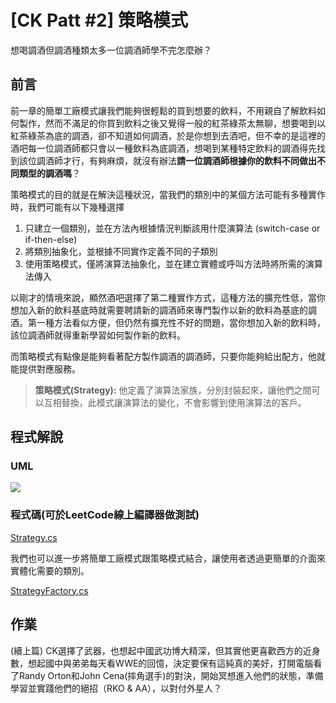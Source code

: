 [CK Patt #2] 策略模式
===

想喝調酒但調酒種類太多一位調酒師學不完怎麼辦？

前言
---

前一章的簡單工廠模式讓我們能夠很輕鬆的買到想要的飲料，不用親自了解飲料如何製作，然而不滿足的你買到飲料之後又覺得一般的紅茶綠茶太無聊，想要喝到以紅茶綠茶為底的調酒，卻不知道如何調酒，於是你想到去酒吧，但不幸的是這裡的酒吧每一位調酒師都只會以一種飲料為底調酒，想喝到某種特定飲料的調酒得先找到該位調酒師才行，有夠麻煩，就沒有辦法**請一位調酒師根據你的飲料不同做出不同類型的調酒嗎**？

策略模式的目的就是在解決這種狀況，當我們的類別中的某個方法可能有多種實作時，我們可能有以下幾種選擇

1. 只建立一個類別，並在方法內根據情況判斷該用什麼演算法 (switch-case or if-then-else)
2. 將類別抽象化，並根據不同實作定義不同的子類別
3. 使用策略模式，僅將演算法抽象化，並在建立實體或呼叫方法時將所需的演算法傳入

以剛才的情境來說，顯然酒吧選擇了第二種實作方式，這種方法的擴充性低，當你想加入新的飲料基底時就需要聘請新的調酒師來專門製作以新的飲料為基底的調酒。第一種方法看似方便，但仍然有擴充性不好的問題，當你想加入新的飲料時，該位調酒師就得重新學習如何製作新的飲料。

而策略模式有點像是能夠看著配方製作調酒的調酒師，只要你能夠給出配方，他就能提供對應服務。

> **策略模式(Strategy):** 他定義了演算法家族，分別封裝起來，讓他們之間可以互相替換，此模式讓演算法的變化，不會影響到使用演算法的客戶。

程式解說
---
### UML
![](https://i.imgur.com/Mjz4HbO.png)

### 程式碼(可於LeetCode線上編譯器做測試)

[Strategy.cs](Strategy.cs)

我們也可以進一步將簡單工廠模式跟策略模式結合，讓使用者透過更簡單的介面來實體化需要的類別。

[StrategyFactory.cs](StrategyFactory.cs)

作業
---
(續上篇) CK選擇了武器，也想起中國武功博大精深，但其實他更喜歡西方的近身數，想起國中與弟弟每天看WWE的回憶，決定要保有這純真的美好，打開電腦看了Randy Orton和John Cena(摔角選手)的對決，開始冥想進入他們的狀態，準備學習並實踐他們的絕招（RKO & AA），以對付外星人？